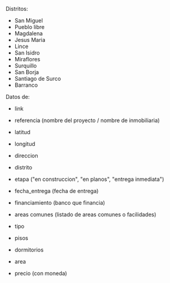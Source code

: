 Distritos:
- San Miguel
- Pueblo libre
- Magdalena
- Jesus Maria
- Lince
- San Isidro
- Miraflores
- Surquillo
- San Borja
- Santiago de Surco
- Barranco

Datos de:
- link
- referencia (nombre del proyecto / nombre de inmobiliaria)
- latitud
- longitud
- direccion
- distrito
- etapa ("en construccion", "en planos", "entrega inmediata")
- fecha_entrega (fecha de entrega)
- financiamiento (banco que financia)
- areas comunes (listado de areas comunes o facilidades)

- tipo 
- pisos
- dormitorios
- area
- precio (con moneda)

